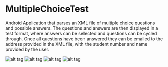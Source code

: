 # MultipleChoiceTest

Android Application that parses an XML file of multiple choice questions and possible answers. The questions and answers are then displayed in a test format, where answers can be selected and questions can be cycled through. Once all questions have been answered they can be emailed to the address provided in the XML file, with the student number and name provided by the user. 

![alt tag](https://cloud.githubusercontent.com/assets/14320184/13751780/2387ce78-e9e2-11e5-999f-2e0aae9a057b.png)
![alt tag](https://cloud.githubusercontent.com/assets/14320184/13751783/239f2d7a-e9e2-11e5-9ffd-3582ba897380.png)
![alt tag](https://cloud.githubusercontent.com/assets/14320184/13751782/23999d74-e9e2-11e5-84df-c033e688ede3.png)
![alt tag](https://cloud.githubusercontent.com/assets/14320184/13751781/239934ba-e9e2-11e5-8375-6d726d148be7.png)
